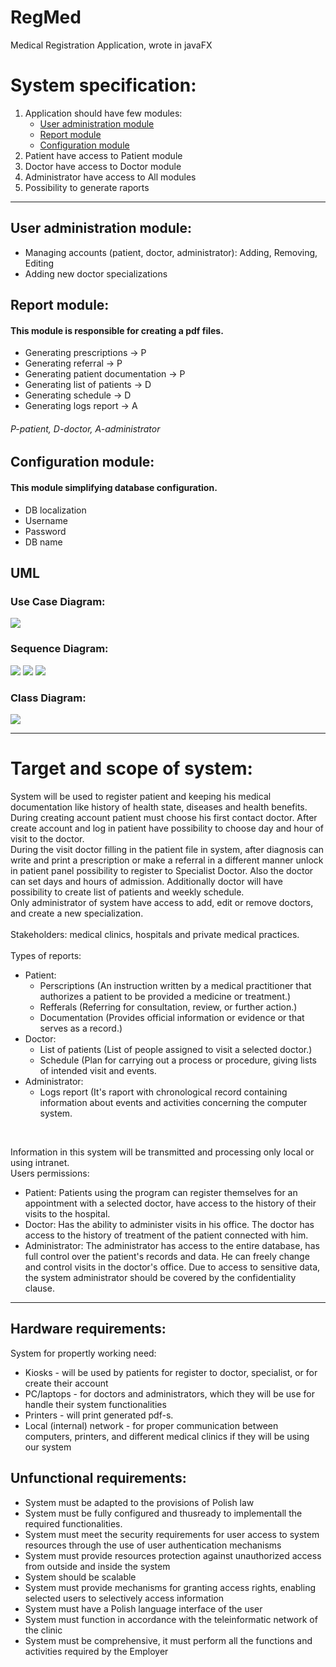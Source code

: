 # RegMed
Medical Registration Application, wrote in javaFX

<h1>System specification:</h1>
 <ol>
   <li>Application should have few modules:
     <ul>
       <li><a href="#1">User administration module</a></li>
       <li><a href="#2">Report module</a></li>
       <li><a href="#3">Configuration module</a></li>
     </ul>
   </li>
   <li>Patient have access to Patient module</li>
   <li>Doctor have access to Doctor module</li>
   <li>Administrator have access to All modules</li>
   <li>Possibility to generate raports</li>
 </ol>    
<hr/>       
<h2 id="1">User administration module:</h2>
<ul>
    <li>Managing accounts (patient, doctor, administrator): Adding, Removing, Editing</li>
    <li>Adding new doctor specializations</li>
</ul>       
<h2 id="2">Report module:</h2>
<h4>This module is responsible for creating a pdf files.</h4>
<ul>
    <li>Generating prescriptions -> P</li>
    <li>Generating referral -> P</li>
    <li>Generating patient documentation -> P</li>
    <li>Generating list of patients -> D</li>
    <li>Generating schedule -> D</li>
    <li>Generating logs report -> A</li>
</ul>
<h6>P-patient, D-doctor, A-administrator</h6>
<h2 id="3">Configuration module:</h2>
<h4>This module simplifying database configuration.</h4>
<ul>
    <li>DB localization</li>
    <li>Username</li>
    <li>Password</li>
    <li>DB name</li>
</ul>
<h2>UML</h2>
<h3>Use Case Diagram:</h3>
<img src="uml/useCaseDiagram.JPG">
<h3>Sequence Diagram:</h3>
<img src="uml/Patient.png">
<img src="uml/Medic.png">
<img src="uml/Admin.png">
<h3>Class Diagram:</h3>
<img src="uml/Diagram_Class.PNG">
<hr/>
<h1>Target and scope of system:</h1>
<p>System will be used to register patient and keeping his medical documentation like history of health state, diseases and health benefits. During creating account patient must choose his first contact doctor. After create account and log in patient have possibility to choose day and hour of visit to the doctor.<br>
During the visit doctor filling in the patient file in system, after diagnosis can write and print a prescription or make a referral in a different manner unlock in patient panel possibility to register to Specialist Doctor. Also the doctor can set days and hours of admission. Additionally doctor will have possibility to create list of patients and weekly schedule.<br>
Only administrator of system have access to add, edit or remove doctors, and create a new specialization.
<br><br>
Stakeholders: medical clinics, hospitals and private medical practices.<br><br>
Types of reports:
</p>
<ul>
    <li>Patient:
        <ul>
            <li>Perscriptions (An instruction written by a medical practitioner that authorizes a patient to be provided a medicine or treatment.)</li>
            <li>Refferals (Referring for consultation, review, or further action.)</li>
            <li>Documentation (Provides official information or evidence or that serves as a record.)</li>
        </ul>
    </li>
    <li>Doctor:
        <ul>
            <li>List of patients (List of people assigned to visit a selected doctor.)</li>
            <li>Schedule (Plan for carrying out a process or procedure, giving lists of intended visit and events.</li>
        </ul>
    </li>
    <li>Administrator:
        <ul>
            <li>Logs report (It's raport with chronological record containing information about events and activities concerning the computer system.</li>
        </ul>
    </li>
</ul>
<br>
<p>Information in this system will be transmitted and processing only local or using intranet.<br>
Users permissions:</p>
<ul>
    <li>Patient: Patients using the program can register themselves for an appointment with a selected doctor, have access to the history of their visits to the hospital.</li>
    <li>Doctor: Has the ability to administer visits in his office. The doctor has access to the history of treatment of the patient connected with him.</li>
    <li>Administrator: The administrator has access to the entire database, has full control over the patient's records and data. He can freely change and control visits in the doctor's office. Due to access to sensitive data, the system administrator should be covered by the confidentiality clause.</li>
</ul>
<hr/>
<h2>Hardware requirements:</h2>
<p>System for propertly working need:</p>
<ul>
    <li>Kiosks - will be used by patients for register to doctor, specialist, or for create their account</li>
    <li>PC/laptops - for doctors and administrators, which they will be use for handle their system functionalities</li>
    <li>Printers - will print generated pdf-s.</li>
    <li>Local (internal) network - for proper communication between computers, printers, and different medical clinics if they will be using our system</li>
</ul>
<h2>Unfunctional requirements:</h2>
<ul>
    <li>System must be adapted to the provisions of Polish law</li>
    <li>System must be fully configured and thusready to implementall the required functionalities.</li>
    <li>System must meet the security requirements for user access to system resources through the use of user authentication mechanisms</li>
    <li>System must provide resources protection against unauthorized access from outside and inside the system</li>
    <li>System should be scalable</li>
    <li>System must provide mechanisms for granting access rights, enabling selected users to selectively access information</li>
    <li>System must have a Polish language interface of the user</li>
    <li>System must function in accordance with the teleinformatic network of the clinic</li>
    <li>System must be comprehensive, it must perform all the functions and activities required by the Employer</li>
</ul>
